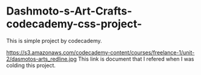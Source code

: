 # Dashmoto-s-Art-Crafts-codecademy-css-project-
This is simple project by codecademy. 

https://s3.amazonaws.com/codecademy-content/courses/freelance-1/unit-2/dasmotos-arts_redline.jpg
This link is document that I refered when I was colding this project. 
